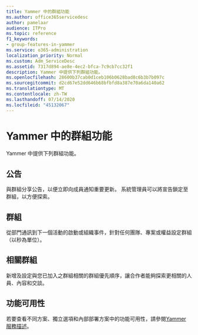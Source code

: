 ```yaml
---
title: Yammer 中的群組功能
ms.author: office365servicedesc
author: pamelaar
audience: ITPro
ms.topic: reference
f1_keywords:
- group-features-in-yammer
ms.service: o365-administration
localization_priority: Normal
ms.custom: Adm_ServiceDesc
ms.assetid: 7317d894-ae8e-4ec2-bfca-7c9cb7cc32f1
description: Yammer 中提供下列群組功能。
ms.openlocfilehash: 28600b37cab0d1ceb106b0628bad8c6b3b7b097c
ms.sourcegitcommit: d2cd67e52dd646b68bfbfd8a387e70a6da140a62
ms.translationtype: MT
ms.contentlocale: zh-TW
ms.lasthandoff: 07/14/2020
ms.locfileid: "45132067"
---
```

# <a name="group-features-in-yammer"></a>Yammer 中的群組功能

Yammer 中提供下列群組功能。
  
## <a name="announcements"></a>公告

與群組分享公告，以便立即向成員通知重要更新。 系統管理員可以將宣告鎖定至群組，以方便探索。
  
## <a name="groups"></a>群組

從部門通訊到下一個活動的啟動或組織事件，針對任何團隊、專案或權益設定群組（以秒為單位）。
  
## <a name="related-groups"></a>相關群組

新增及設定與您已加入之群組相關的群組優先順序，讓合作者能夠探索更相關的人員、內容和交談。
  
## <a name="feature-availability"></a>功能可用性

若要查看不同方案、獨立選項和內部部署方案中的功能可用性，請參閱[Yammer 服務描述](yammer-service-description.md)。
  